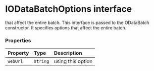 # IODataBatchOptions interface





that affect the entire batch. 
This interface is passed to the ODataBatch constructor. It specifies options 
that affect the entire batch.




### Properties

| Property	   | Type	| Description|
|:-------------|:-------|:-----------|
|`webUrl`      | `string` | using this option |




